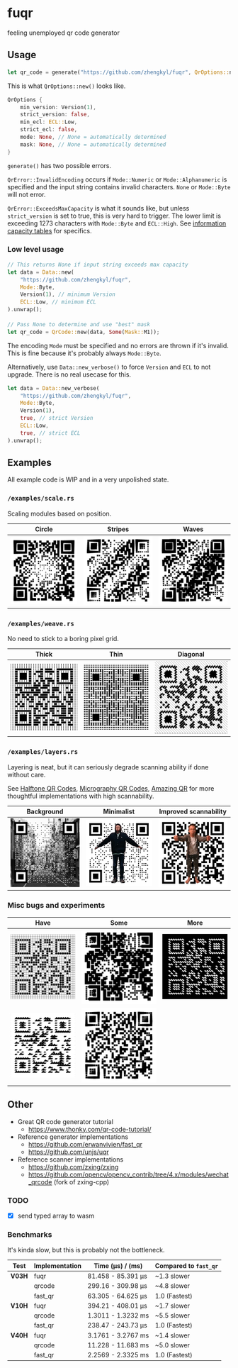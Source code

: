 # fuqr

feeling unemployed qr code generator

## Usage

```rs
let qr_code = generate("https://github.com/zhengkyl/fuqr", QrOptions::new()).unwrap();
```

This is what `QrOptions::new()` looks like.
```rs
QrOptions {
    min_version: Version(1),
    strict_version: false,
    min_ecl: ECL::Low,
    strict_ecl: false,
    mode: None, // None = automatically determined
    mask: None, // None = automatically determined
}
```

`generate()` has two possible errors.

`QrError::InvalidEncoding` occurs if `Mode::Numeric` or `Mode::Alphanumeric` is specified and the input string contains invalid  characters. `None` or `Mode::Byte` will not error.

`QrError::ExceedsMaxCapacity` is what it sounds like, but unless `strict_version` is set to true, this is very hard to trigger. The lower limit is exceeding 1273 characters with `Mode::Byte` and `ECL::High`. See [information capacity tables](https://www.qrcode.com/en/about/version.html) for specifics.


### Low level usage

```rs
// This returns None if input string exceeds max capacity
let data = Data::new(
    "https://github.com/zhengkyl/fuqr",
    Mode::Byte,
    Version(1), // minimum Version
    ECL::Low, // minimum ECL
).unwrap();

// Pass None to determine and use "best" mask
let qr_code = QrCode::new(data, Some(Mask::M1));
```

The encoding `Mode` must be specified and no errors are thrown if it's invalid. This is fine because it's probably always `Mode::Byte`.

Alternatively, use `Data::new_verbose()` to force  `Version` and `ECL` to not upgrade. There is no real usecase for this.

```rs
let data = Data::new_verbose(
    "https://github.com/zhengkyl/fuqr",
    Mode::Byte,
    Version(1),
    true, // strict Version
    ECL::Low,
    true, // strict ECL
).unwrap();
```

## Examples

All example code is WIP and in a very unpolished state.

### `/examples/scale.rs`

Scaling modules based on position.

| Circle                                 | Stripes                                  | Waves                                |
| -------------------------------------- | ---------------------------------------- | ------------------------------------ |
| ![circle](./examples/scale_circle.png) | ![stripes](./examples/scale_stripes.gif) | ![waves](./examples/scale_waves.gif) |

### `/examples/weave.rs`

No need to stick to a boring pixel grid.

| Thick                                | Thin                               | Diagonal                               |
| ------------------------------------ | ---------------------------------- | -------------------------------------- |
| ![thick](./examples/weave_thick.png) | ![thin](./examples/weave_thin.png) | ![diagonal](./examples/weave_diag.png) |

### `/examples/layers.rs`

Layering is neat, but it can seriously degrade scanning ability if done without care.

See [Halftone QR Codes](https://cgv.cs.nthu.edu.tw/projects/Recreational_Graphics/Halftone_QRCodes), [Micrography QR Codes](https://cgv.cs.nthu.edu.tw/projects/Recreational_Graphics/MQRC), [Amazing QR](https://github.com/x-hw/amazing-qr) for more thoughtful implementations with high scannability.

| Background                                      | Minimalist                         | Improved scannability                  |
| ----------------------------------------------- | ---------------------------------- | -------------------------------------- |
| ![background](./examples/layers_background.png) | ![thin](./examples/layers_min.gif) | ![diagonal](./examples/layers_max.gif) |

### Misc bugs and experiments

| Have                                        | Some                                      | More                            |
| ------------------------------------------- | ----------------------------------------- | ------------------------------- |
| ![bathroom](./examples/misc/bathroom.png)   | ![diamonds](./examples/misc/diamonds.gif) | ![mmm](./examples/misc/mmm.png) |
| ![mountains](./examples/misc/mountains.png) | ![diamonds](./examples/misc/zebra.gif)    |                                 |

## Other

- Great QR code generator tutorial
  - https://www.thonky.com/qr-code-tutorial/
- Reference generator implementations
  - https://github.com/erwanvivien/fast_qr
  - https://github.com/unjs/uqr
- Reference scanner implementations
  - https://github.com/zxing/zxing
  - https://github.com/opencv/opencv_contrib/tree/4.x/modules/wechat_qrcode (fork of zxing-cpp)

### TODO

- [x] send typed array to wasm

### Benchmarks

It's kinda slow, but this is probably not the bottleneck.

| Test     | Implementation | Time (µs) / (ms)     | Compared to `fast_qr` |
| -------- | -------------- | -------------------- | --------------------- |
| **V03H** | fuqr           | 81.458 - 85.391 µs   | ~1.3 slower           |
|          | qrcode         | 299.16 - 309.98 µs   | ~4.8 slower           |
|          | fast_qr        | 63.305 - 64.625 µs   | 1.0 (Fastest)         |
| **V10H** | fuqr           | 394.21 - 408.01 µs   | ~1.7 slower           |
|          | qrcode         | 1.3011 - 1.3232 ms   | ~5.5 slower           |
|          | fast_qr        | 238.47 - 243.73 µs   | 1.0 (Fastest)         |
| **V40H** | fuqr           | 3.1761 - 3.2767 ms   | ~1.4 slower           |
|          | qrcode         | 11.228 - 11.683 ms   | ~5.0 slower           |
|          | fast_qr        | 2.2569 - 2.3325 ms   | 1.0 (Fastest)         |